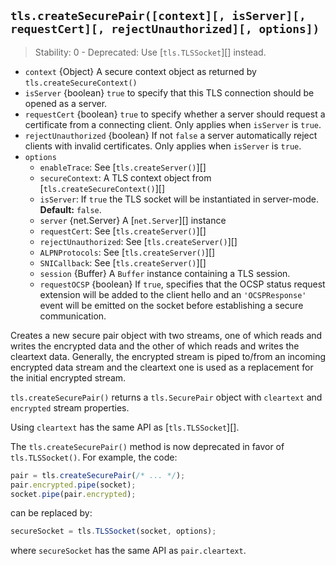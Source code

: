 ## `tls.createSecurePair([context][, isServer][, requestCert][, rejectUnauthorized][, options])`

<!-- YAML
added: v0.3.2
deprecated: v0.11.3
changes:
  - version: v5.0.0
    pr-url: https://github.com/nodejs/node/pull/2564
    description: ALPN options are supported now.
-->

> Stability: 0 - Deprecated: Use [`tls.TLSSocket`][] instead.

* `context` {Object} A secure context object as returned by
  `tls.createSecureContext()`
* `isServer` {boolean} `true` to specify that this TLS connection should be
  opened as a server.
* `requestCert` {boolean} `true` to specify whether a server should request a
  certificate from a connecting client. Only applies when `isServer` is `true`.
* `rejectUnauthorized` {boolean} If not `false` a server automatically reject
  clients with invalid certificates. Only applies when `isServer` is `true`.
* `options`
  * `enableTrace`: See [`tls.createServer()`][]
  * `secureContext`: A TLS context object from [`tls.createSecureContext()`][]
  * `isServer`: If `true` the TLS socket will be instantiated in server-mode.
    **Default:** `false`.
  * `server` {net.Server} A [`net.Server`][] instance
  * `requestCert`: See [`tls.createServer()`][]
  * `rejectUnauthorized`: See [`tls.createServer()`][]
  * `ALPNProtocols`: See [`tls.createServer()`][]
  * `SNICallback`: See [`tls.createServer()`][]
  * `session` {Buffer} A `Buffer` instance containing a TLS session.
  * `requestOCSP` {boolean} If `true`, specifies that the OCSP status request
    extension will be added to the client hello and an `'OCSPResponse'` event
    will be emitted on the socket before establishing a secure communication.

Creates a new secure pair object with two streams, one of which reads and writes
the encrypted data and the other of which reads and writes the cleartext data.
Generally, the encrypted stream is piped to/from an incoming encrypted data
stream and the cleartext one is used as a replacement for the initial encrypted
stream.

`tls.createSecurePair()` returns a `tls.SecurePair` object with `cleartext` and
`encrypted` stream properties.

Using `cleartext` has the same API as [`tls.TLSSocket`][].

The `tls.createSecurePair()` method is now deprecated in favor of
`tls.TLSSocket()`. For example, the code:

```js
pair = tls.createSecurePair(/* ... */);
pair.encrypted.pipe(socket);
socket.pipe(pair.encrypted);
```

can be replaced by:

```js
secureSocket = tls.TLSSocket(socket, options);
```

where `secureSocket` has the same API as `pair.cleartext`.
